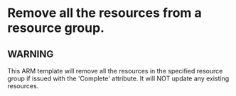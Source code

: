 # Remove all the resources from a resource group.

## WARNING
This ARM template will remove all the resources in the specified resource group if issued with the 'Complete' attribute. It will NOT update any existing resources.